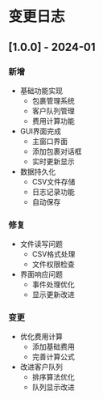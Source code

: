# 变更日志

## [1.0.0] - 2024-01
### 新增
- 基础功能实现
  - 包裹管理系统
  - 客户队列管理
  - 费用计算功能
- GUI界面完成
  - 主窗口界面
  - 添加包裹对话框
  - 实时更新显示
- 数据持久化
  - CSV文件存储
  - 日志记录功能
  - 自动保存

### 修复
- 文件读写问题
  - CSV格式处理
  - 文件权限检查
- 界面响应问题
  - 事件处理优化
  - 显示更新改进

### 变更
- 优化费用计算
  - 添加基础费用
  - 完善计算公式
- 改进客户队列
  - 排序算法优化
  - 队列显示改进 